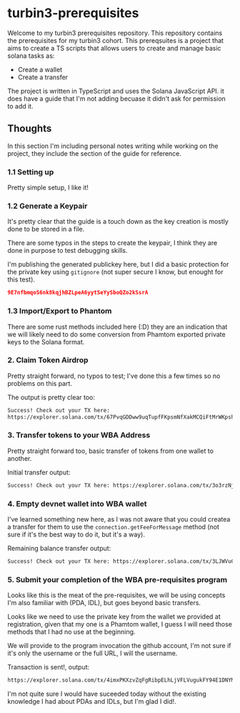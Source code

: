 # turbin3-prerequisites
Welcome to my turbin3 prerequisites repository. This repository contains the prerequisites for my turbin3 cohort. This prereqsuites is a project that aims to create a TS scripts that allows users to create and manage basic solana tasks as:

- Create a wallet
- Create a transfer

The project is written in TypeScript and uses the Solana JavaScript API. it does have a guide that I'm not adding becuase it didn't ask for permission to add it.

## Thoughts
In this section I'm including personal notes writing while working on the project, they include the section of the guide for reference.

### 1.1 Setting up
Pretty simple setup, I like it!

### 1.2 Generate a Keypair
It's pretty clear that the guide is a touch down as the key creation is mostly done to be stored in a file.

There are some typos in the steps to create the keypair, I think they are done in purpose to test debugging skills.

I'm publishing the generated publickey here, but I did a basic protection for the private key using `gitignore` (not super secure I know, but enought for this test).
```json
9E7nfbmqoS6nk8kqjhBZLpeA6yytSeYySboQZo2kSsrA
```

### 1.3 Import/Export to Phantom
There are some rust methods included here (:D) they are an indication that we will likely need to do some conversion from Phamtom exported private keys to the Solana format.

### 2. Claim Token Airdrop
Pretty straight forward, no typos to test; I've done this a few times so no problems on this part.

The output is pretty clear too:
```bash
Success! Check out your TX here:
https://explorer.solana.com/tx/67PvqGDDww9uqTupfFKpsmNfXakMCQiFtMrWKpshUQMxmSVNGwNCoXdvnDU5XDRNxVcJV8HCqQMcifRwQR1VobHt?cluster=devnet
```

### 3. Transfer tokens to your WBA Address
Pretty straight forward too, basic transfer of tokens from one wallet to another.

Initial transfer output:
```bash
Success! Check out your TX here: https://explorer.solana.com/tx/3o3rzNjvJh9Dx7uzHFgj6bgMYf9G5Y2ENL5CyUqa6MSPEmoAkeLHSA1EtgUhVYcS24KR5LpHUQt62CFMqchHNSxA?cluster=devnet
```

### 4. Empty devnet wallet into WBA wallet
I've learned something new here, as I was not aware that you could createa a transfer for them to use the `connection.getFeeForMessage` method (not sure if it's the best way to do it, but it's a way).

Remaining balance transfer output:
```bash
Success! Check out your TX here: https://explorer.solana.com/tx/3LJWVuCTM2ZQmPDf1LS77qJhx1QL6yWCVxRt5nHS78vVirZTPGNxoaG8nXUNv2niYmwY8rsDMC3VHhJRyons4c9M?cluster=devnet
```

### 5. Submit your completion of the WBA pre-requisites program
Looks like this is the meat of the pre-requisites, we will be using concepts I'm also familiar with (PDA, IDL), but goes beyond basic transfers.

Looks like we need to use the private key from the wallet we provided at registration, given that my one is a Phamtom wallet, I guess I will need those methods that I had no use at the beginning.

We will provide to the program invocation the github account, I'm not sure if it's only the username or the full URL, I will the username.

Transaction is sent!, output:
```bash
https://explorer.solana.com/tx/4imxPKXzvZqFgRibpELhLjVFLVugukFY94E1DNYMLZKhVztWzNmrEMmUjgoCsdFMmzMR5rWZkpJXyRQVHLEuqwWx?cluster=devnet
```

I'm not quite sure I would have suceeded today without the existing knowledge I had about PDAs and IDLs, but I'm glad I did!.
